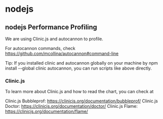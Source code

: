 # nodejs

## nodejs Performance Profiling

We are using Clinic.js and autocannon to profile.

For autocannon commands, check https://github.com/mcollina/autocannon#command-line

Tip: If you installed clinic and autocannon globally on your machine by npm install --global clinic autocannon, you can run scripts like above directly.

### Clinic.js

To learn more about Clinic.js and how to read the chart, you can check at

Clinic.js Bubbleprof: https://clinicjs.org/documentation/bubbleprof/
Clinic.js Doctor: https://clinicjs.org/documentation/doctor/
Clinic.js Flame: https://clinicjs.org/documentation/flame/
